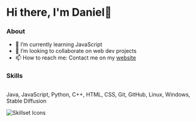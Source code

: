 <!--
**mdan22/mdan22** is a ✨ _special_ ✨ repository because its `README.md` (this file) appears on your GitHub profile.

Here are some ideas to get you started:

- 🔭 I’m currently working on ...
- 🌱 I’m currently learning ...
- 👯 I’m looking to collaborate on ...
- 🤔 I’m looking for help with ...
- 💬 Ask me about ...
- 📫 How to reach me: ...
- 😄 Pronouns: ...
- ⚡ Fun fact: ...
-->

# Hi there, I'm Daniel👋

### About
- 🌱 I’m currently learning JavaScript
- 👯 I’m looking to collaborate on web dev projects
- 📫 How to reach me: Contact me on my [website](https://mdan22.github.io/)

### Skills
<p style="display: inline-block;">Java, JavaScript, Python, C++, HTML, CSS, Git, GitHub, Linux, Windows, Stable Diffusion</p>
<br />
<a href="https://mdan22.github.io/">
<img src="https://skillicons.dev/icons?i=java,js,python,cpp,html,css,git,github,linux,windows" alt="Skillset Icons" style="display: inline-block;"/>
<a/>
